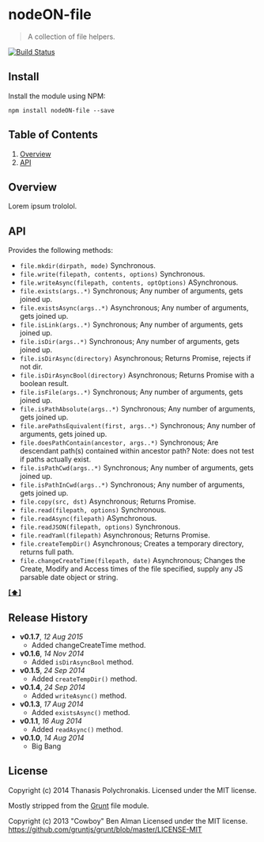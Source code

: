 # nodeON-file

> A collection of file helpers.

[![Build Status](https://secure.travis-ci.org/thanpolas/nodeON-file.png?branch=master)](http://travis-ci.org/thanpolas/nodeON-file)

## Install

Install the module using NPM:

```
npm install nodeON-file --save
```
## <a name='TOC'>Table of Contents</a>

1. [Overview](#overview)
1. [API](#api)

## Overview

Lorem ipsum trololol.

## API

Provides the following methods:

* `file.mkdir(dirpath, mode)` Synchronous.
* `file.write(filepath, contents, options)` Synchronous.
* `file.writeAsync(filepath, contents, optOptions)` ASynchronous.
* `file.exists(args..*)` Synchronous; Any number of arguments, gets joined up.
* `file.existsAsync(args..*)` Asynchronous; Any number of arguments, gets joined up.
* `file.isLink(args..*)` Synchronous; Any number of arguments, gets joined up.
* `file.isDir(args..*)` Synchronous; Any number of arguments, gets joined up.
* `file.isDirAsync(directory)` Asynchronous; Returns Promise, rejects if not dir.
* `file.isDirAsyncBool(directory)` Asynchronous; Returns Promise with a boolean result.
* `file.isFile(args..*)` Synchronous; Any number of arguments, gets joined up.
* `file.isPathAbsolute(args..*)` Synchronous; Any number of arguments, gets joined up.
* `file.arePathsEquivalent(first, args..*)` Synchronous; Any number of arguments, gets joined up.
* `file.doesPathContain(ancestor, args..*)` Synchronous; Are descendant path(s) contained within ancestor path? Note: does not test if paths actually exist.
* `file.isPathCwd(args..*)` Synchronous; Any number of arguments, gets joined up.
* `file.isPathInCwd(args..*)` Synchronous; Any number of arguments, gets joined up.
* `file.copy(src, dst)` Asynchronous; Returns Promise.
* `file.read(filepath, options)` Synchronous.
* `file.readAsync(filepath)` ASynchronous.
* `file.readJSON(filepath, options)` Synchronous.
* `file.readYaml(filepath)`  Asynchronous; Returns Promise.
* `file.createTempDir()` Asynchronous; Creates a temporary directory, returns full path.
* `file.changeCreateTime(filepath, date)` Asynchronous; Changes the Create, Modify and Access times of the file specified, supply any JS parsable date object or string.

**[[⬆]](#TOC)**

## Release History

- **v0.1.7**, *12 Aug 2015*
    - Added changeCreateTime method.
- **v0.1.6**, *14 Nov 2014*
    - Added `isDirAsyncBool` method.
- **v0.1.5**, *24 Sep 2014*
    - Added `createTempDir()` method.
- **v0.1.4**, *24 Sep 2014*
    - Added `writeAsync()` method.
- **v0.1.3**, *17 Aug 2014*
    - Added `existsAsync()` method.
- **v0.1.1**, *16 Aug 2014*
    - Added `readAsync()` method.
- **v0.1.0**, *14 Aug 2014*
    - Big Bang

## License

Copyright (c) 2014 Thanasis Polychronakis. Licensed under the MIT license.

Mostly stripped from the [Grunt](http://gruntjs.com/) file module.

Copyright (c) 2013 "Cowboy" Ben Alman
Licensed under the MIT license.
https://github.com/gruntjs/grunt/blob/master/LICENSE-MIT
